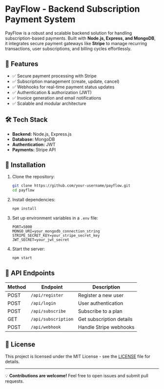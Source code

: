 # PayFlow - Backend Subscription Payment System

PayFlow is a robust and scalable backend solution for handling subscription-based payments. Built with **Node.js, Express, and MongoDB**, it integrates secure payment gateways like **Stripe** to manage recurring transactions, user subscriptions, and billing cycles effortlessly.

## 🚀 Features

- ✅ Secure payment processing with Stripe  
- ✅ Subscription management (create, update, cancel)  
- ✅ Webhooks for real-time payment status updates  
- ✅ Authentication & authorization (JWT)  
- ✅ Invoice generation and email notifications  
- ✅ Scalable and modular architecture  

## 🛠 Tech Stack

- **Backend:** Node.js, Express.js
- **Database:** MongoDB
- **Authentication:** JWT
- **Payments:** Stripe API

## 🔧 Installation

1. Clone the repository:
   ```sh
   git clone https://github.com/your-username/payflow.git
   cd payflow
   ```
2. Install dependencies:
   ```sh
   npm install
   ```
3. Set up environment variables in a `.env` file:
   ```env
   PORT=5000
   MONGO_URI=your_mongodb_connection_string
   STRIPE_SECRET_KEY=your_stripe_secret_key
   JWT_SECRET=your_jwt_secret
   ```
4. Start the server:
   ```sh
   npm start
   ```

## 📌 API Endpoints

| Method | Endpoint           | Description |
|--------|--------------------|-------------|
| POST   | `/api/register`    | Register a new user |
| POST   | `/api/login`       | User authentication |
| POST   | `/api/subscribe`   | Subscribe to a plan |
| GET    | `/api/subscription`| Get subscription details |
| POST   | `/api/webhook`     | Handle Stripe webhooks |

## 📜 License

This project is licensed under the MIT License - see the [LICENSE](LICENSE) file for details.

---

💡 **Contributions are welcome!** Feel free to open issues and submit pull requests.
